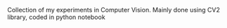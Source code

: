 Collection of my experiments in Computer Vision. Mainly done using CV2 library, coded in python notebook
